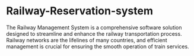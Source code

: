 # Railway-Reservation-system
The Railway Management System is a comprehensive software solution designed to streamline and enhance the railway transportation process. Railway networks are the lifelines of many countries, and efficient management is crucial for ensuring the smooth operation of train services. 
